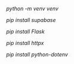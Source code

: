 *python -m venv venv*

*pip install supabase*

*pip install Flask*

*pip install httpx*

*pip install python-dotenv*
